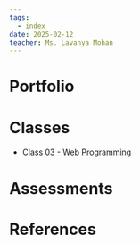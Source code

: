 ```yaml
---
tags:
  - index
date: 2025-02-12
teacher: Ms. Lavanya Mohan
---
```

# Portfolio
# Classes
- [Class 03 - Web Programming](Class%2003%20-%20Web%20Programming.md)
# Assessments
# References